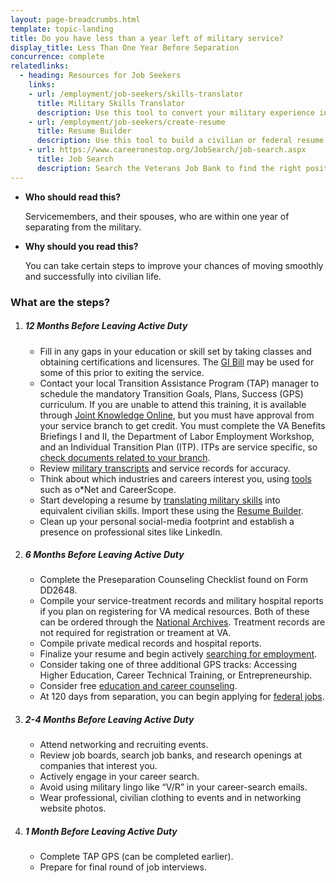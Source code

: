 ```yaml
---
layout: page-breadcrumbs.html
template: topic-landing
title: Do you have less than a year left of military service?
display_title: Less Than One Year Before Separation
concurrence: complete
relatedlinks:
  - heading: Resources for Job Seekers
    links:
    - url: /employment/job-seekers/skills-translator
      title: Military Skills Translator
      description: Use this tool to convert your military experience into civilian language that hiring managers can easily understand.
    - url: /employment/job-seekers/create-resume
      title: Resume Builder
      description: Use this tool to build a civilian or federal resume.
    - url: https://www.careeronestop.org/JobSearch/job-search.aspx
      title: Job Search
      description: Search the Veterans Job Bank to find the right position for you.
---
```


<div class="feature" markdown="1">

- **Who should read this?**

  Servicemembers, and their spouses, who are within one year of separating from the military.

- **Why should you read this?**

  You can take certain steps to improve your chances of moving smoothly and successfully into civilian life.
</div>


### What are the steps?

<ol class="process">
<li class="process-step list-one">
<div markdown="1">

##### 12 Months Before Leaving Active Duty

- Fill in any gaps in your education or skill set by taking classes and obtaining certifications and licensures. The [GI Bill](/education/gi-bill/) may be used for some of this prior to exiting the service.
- Contact your local Transition Assistance Program (TAP) manager to schedule the mandatory Transition Goals, Plans, Success (GPS) curriculum. If you are unable to attend this training, it is available through [Joint Knowledge Online](http://jko.jten.mil/), but you must have approval from your service branch to get credit. You must complete the VA Benefits Briefings I and II, the Department of Labor Employment Workshop, and an Individual Transition Plan (ITP). ITPs are service specific, so [check documents related to your branch](https://dodtap.mil/my.policy).
- Review [military transcripts](/employment/job-seekers/military-transcripts/) and service records for accuracy.
- Think about which industries and careers interest you, using [tools](/employment/job-seekers/interest-profiler/) such as o*Net and CareerScope.
- Start developing a resume by [translating military skills](/employment/job-seekers/skills-translator) into equivalent civilian skills. Import these using the [Resume Builder](/employment/job-seekers/create-resume).
- Clean up your personal social-media footprint and establish a presence on professional sites like LinkedIn.

</div>
</li>

<li class="process-step list-two">
<div markdown="1">

##### 6 Months Before Leaving Active Duty

- Complete the Preseparation Counseling Checklist found on Form DD2648.
- Compile your service-treatment records and military hospital reports if you plan on registering for VA medical resources.
Both of these can be ordered through the [National Archives](https://www.archives.gov/veterans/military-service-records/). Treatment records are not required for registration or treament at VA.
- Compile private medical records and hospital reports.
- Finalize your resume and begin actively [searching for employment](https://www.careeronestop.org/JobSearch/job-search.aspx).
- Consider taking one of three additional GPS tracks: Accessing Higher Education, Career Technical Training, or Entrepreneurship.
- Consider free [education and career counseling](/education/tools-programs/education-career-counseling/).
- At 120 days from separation, you can begin applying for [federal jobs](/employment/job-seekers/federal-employment/).

</div>
</li>

<li class="process-step list-three"><div markdown="1">

##### 2-4 Months Before Leaving Active Duty

- Attend networking and recruiting events.
- Review job boards, search job banks, and research openings at companies that interest you.
- Actively engage in your career search.
- Avoid using military lingo like “V/R” in your career-search emails.
- Wear professional, civilian clothing to events and in networking website photos.

</div>
</li>
<li class="process-step list-four">
<div markdown="1">

##### 1 Month Before Leaving Active Duty

- Complete TAP GPS (can be completed earlier).
- Prepare for final round of job interviews.
</div>
</li>
</ol>
